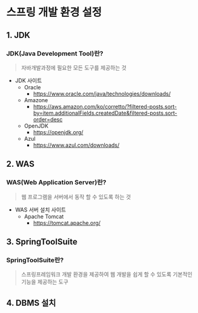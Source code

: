 # 스프링 개발 환경 설정
## 1. JDK
### JDK(Java Development Tool)란?
> 자바개발과정에 필요한 모든 도구를 제공하는 것
- JDK 사이트
  - Oracle
      - https://www.oracle.com/java/technologies/downloads/
  - Amazone
    - https://aws.amazon.com/ko/corretto/?filtered-posts.sort-by=item.additionalFields.createdDate&filtered-posts.sort-order=desc
  - OpenJDK
    - https://openjdk.org/
  - Azul
    - https://www.azul.com/downloads/
## 2. WAS
### WAS(Web Application Server)란?
> 웹 프로그램을 서버에서 동작 할 수 있도록 하는 것
  - WAS 서버 설치 사이트
      - Apache Tomcat
        - https://tomcat.apache.org/
## 3. SpringToolSuite
### SpringToolSuite란?
> 스프링프레임워크 개발 환경을 제공하여 웹 개발을 쉽게 할 수 있도록 기본적인 기능을 제공하는 도구
## 4. DBMS 설치
